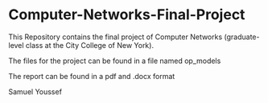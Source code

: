 # Computer-Networks-Final-Project

This Repository contains the final project of Computer Networks (graduate-level class at the City College of New York).

The files for the project can be found in a file named op_models

The report can be found in a pdf and .docx format

Samuel Youssef
